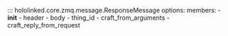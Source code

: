 

::: hololinked.core.zmq.message.ResponseMessage
    options:
        members:
            - __init__
            - header
            - body
            - thing_id
            - craft_from_arguments
            - craft_reply_from_request